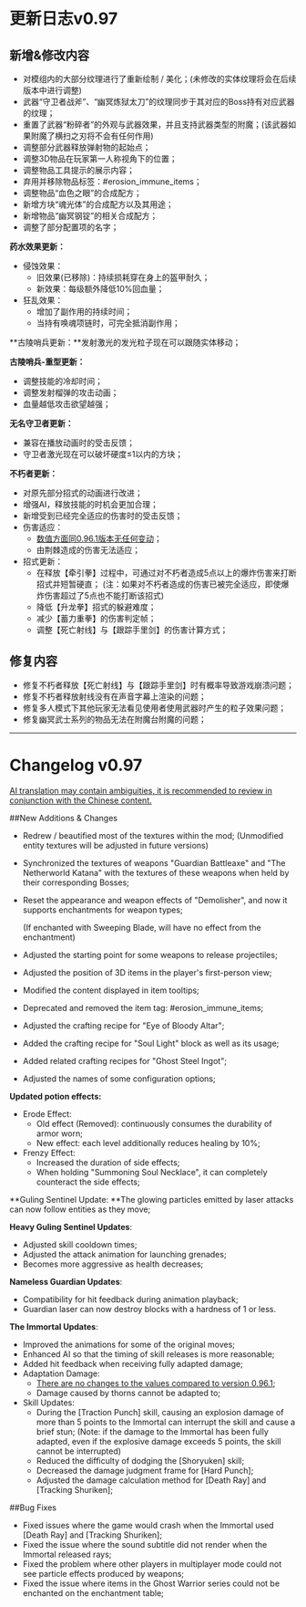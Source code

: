 # 更新日志v0.97



## 新增&修改内容

- 对模组内的大部分纹理进行了重新绘制 / 美化；(未修改的实体纹理将会在后续版本中进行调整)
- 武器“守卫者战斧”、“幽冥炼狱太刀”的纹理同步于其对应的Boss持有对应武器的纹理；
- 重置了武器“粉碎者”的外观与武器效果，并且支持武器类型的附魔；(该武器如果附魔了横扫之刃将不会有任何作用)
- 调整部分武器释放弹射物的起始点；
- 调整3D物品在玩家第一人称视角下的位置；
- 调整物品工具提示的展示内容；
- 弃用并移除物品标签：#erosion_immune_items；
- 调整物品“血色之眼”的合成配方；
- 新增方块“魂光体”的合成配方以及其用途；
- 新增物品“幽冥钢锭”的相关合成配方；
- 调整了部分配置项的名字；

**药水效果更新：**

- 侵蚀效果：
  - 旧效果(已移除)：持续损耗穿在身上的盔甲耐久；
  - 新效果：每级额外降低10%回血量；
- 狂乱效果：
  - 增加了副作用的持续时间；
  - 当持有唤魂项链时，可完全抵消副作用；

**古陵哨兵更新：**发射激光的发光粒子现在可以跟随实体移动；

**古陵哨兵-重型更新：**

- 调整技能的冷却时间；
- 调整发射榴弹的攻击动画；
- 血量越低攻击欲望越强；

**无名守卫者更新：**

- 兼容在播放动画时的受击反馈；
- 守卫者激光现在可以破坏硬度≤1以内的方块；


**不朽者更新：**

- 对原先部分招式的动画进行改进；
- 增强AI，释放技能的时机会更加合理；
- 新增受到已经完全适应的伤害时的受击反馈；
- 伤害适应：
  - <u>数值方面同0.96.1版本无任何变动</u>；
  - 由荆棘造成的伤害无法适应；
- 招式更新：
  - 在释放【牵引拳】过程中，可通过对不朽者造成5点以上的爆炸伤害来打断招式并短暂硬直；
    (注：如果对不朽者造成的伤害已被完全适应，即使爆炸伤害超过了5点也不能打断该招式)
  - 降低【升龙拳】招式的躲避难度；
  - 减少【蓄力重拳】的伤害判定帧；
  - 调整【死亡射线】与【跟踪手里剑】的伤害计算方式；

## 修复内容

- 修复不朽者释放【死亡射线】与【跟踪手里剑】时有概率导致游戏崩溃问题；
- 修复不朽者释放射线没有在声音字幕上渲染的问题；
- 修复多人模式下其他玩家无法看见使用者使用武器时产生的粒子效果问题；
- 修复幽冥武士系列的物品无法在附魔台附魔的问题；

------

# Changelog v0.97

<u>AI translation may contain ambiguities, it is recommended to review in conjunction with the Chinese content.</u>

##New Additions & Changes
- Redrew / beautified most of the textures within the mod; (Unmodified entity textures will be adjusted in future versions)

- Synchronized the textures of weapons "Guardian Battleaxe" and "The Netherworld Katana" with the textures of these weapons when held by their corresponding Bosses;

- Reset the appearance and weapon effects of "Demolisher", and now it supports enchantments for weapon types;

  (If enchanted with Sweeping Blade, will have no effect from the enchantment)

- Adjusted the starting point for some weapons to release projectiles;

- Adjusted the position of 3D items in the player's first-person view;

- Modified the content displayed in item tooltips;

- Deprecated and removed the item tag: #erosion_immune_items;

- Adjusted the crafting recipe for "Eye of Bloody Altar";

- Added the crafting recipe for "Soul Light" block as well as its usage;

- Added related crafting recipes for "Ghost Steel Ingot";

- Adjusted the names of some configuration options;

**Updated potion effects:**

- Erode Effect:
  - Old effect (Removed): continuously consumes the durability of armor worn;
  - New effect: each level additionally reduces healing by 10%;
- Frenzy Effect:
  - Increased the duration of side effects;
  - When holding "Summoning Soul Necklace", it can completely counteract the side effects;

**Guling Sentinel Update: **The glowing particles emitted by laser attacks can now follow entities as they move;

**Heavy Guling Sentinel Updates**:
- Adjusted skill cooldown times;
- Adjusted the attack animation for launching grenades;
- Becomes more aggressive as health decreases;

**Nameless Guardian Updates**: 

- Compatibility for hit feedback during animation playback;
- Guardian laser can now destroy blocks with a hardness of 1 or less.

**The Immortal Updates**:
- Improved the animations for some of the original moves;
- Enhanced AI so that the timing of skill releases is more reasonable;
- Added hit feedback when receiving fully adapted damage;
- Adaptation Damage:
  - <u>There are no changes to the values compared to version 0.96.1</u>;
  - Damage caused by thorns cannot be adapted to;
- Skill Updates:
  - During the [Traction Punch] skill, causing an explosion damage of more than 5 points to the Immortal can interrupt the skill and cause a brief stun;
    (Note: if the damage to the Immortal has been fully adapted, even if the explosive damage exceeds 5 points, the skill cannot be interrupted)
  - Reduced the difficulty of dodging the [Shoryuken] skill;
  - Decreased the damage judgment frame for [Hard Punch];
  - Adjusted the damage calculation method for [Death Ray] and [Tracking Shuriken];

##Bug Fixes
- Fixed issues where the game would crash when the Immortal used [Death Ray] and [Tracking Shuriken]; 
- Fixed the issue where the sound subtitle did not render when the Immortal released rays;
- Fixed the problem where other players in multiplayer mode could not see particle effects produced by weapons;
- Fixed the issue where items in the Ghost Warrior series could not be enchanted on the enchantment table;